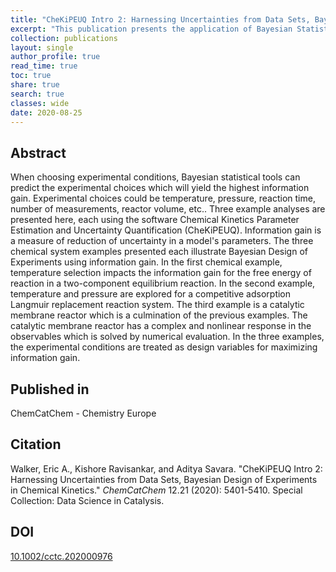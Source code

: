 ```yaml
---
title: "CheKiPEUQ Intro 2: Harnessing Uncertainties from Data Sets, Bayesian Design of Experiments in Chemical Kinetics"
excerpt: "This publication presents the application of Bayesian Statistical Tools to three chemical kinetics models to compute the expected information gain."
collection: publications
layout: single
author_profile: true
read_time: true
toc: true
share: true
search: true
classes: wide
date: 2020-08-25
---
```

## Abstract
When choosing experimental conditions, Bayesian statistical tools can predict the experimental choices which will yield the highest information gain. Experimental choices could be temperature, pressure, reaction time, number of measurements, reactor volume, etc.. Three example analyses are presented here, each using the software Chemical Kinetics Parameter Estimation and Uncertainty Quantification (CheKiPEUQ). Information gain is a measure of reduction of uncertainty in a model's parameters. The three chemical system examples presented each illustrate Bayesian Design of Experiments using information gain. In the first chemical example, temperature selection impacts the information gain for the free energy of reaction in a two-component equilibrium reaction. In the second example, temperature and pressure are explored for a competitive adsorption Langmuir replacement reaction system. The third example is a catalytic membrane reactor which is a culmination of the previous examples. The catalytic membrane reactor has a complex and nonlinear response in the observables which is solved by numerical evaluation. In the three examples, the experimental conditions are treated as design variables for maximizing information gain.

## Published in
ChemCatChem - Chemistry Europe

## Citation
Walker, Eric A., Kishore Ravisankar, and Aditya Savara. "CheKiPEUQ Intro 2: Harnessing Uncertainties from Data Sets, Bayesian Design of Experiments in Chemical Kinetics." <i>ChemCatChem</i> 12.21 (2020): 5401-5410. Special Collection: Data Science in Catalysis. 

## DOI
[10.1002/cctc.202000976](https://doi.org/10.1002/cctc.202000976 "DOI")